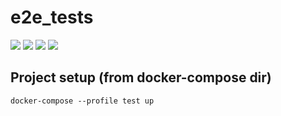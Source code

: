 # e2e_tests

![](https://img.shields.io/badge/selenium-3.141.0-brightgreen) ![](https://img.shields.io/badge/selenium%20grid-4-yellowgreen) ![](https://img.shields.io/badge/unittest-3.10-yellow) ![](https://img.shields.io/badge/html--testRunner-1.2.1-orange)

## Project setup (from docker-compose dir)
```
docker-compose --profile test up
```

